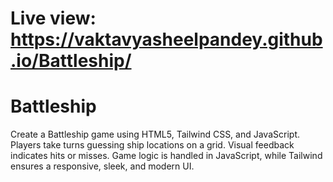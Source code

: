 # Live view: https://vaktavyasheelpandey.github.io/Battleship/
# Battleship
Create a Battleship game using HTML5, Tailwind CSS, and JavaScript. Players take turns guessing ship locations on a grid. Visual feedback indicates hits or misses. Game logic is handled in JavaScript, while Tailwind ensures a responsive, sleek, and modern UI.
